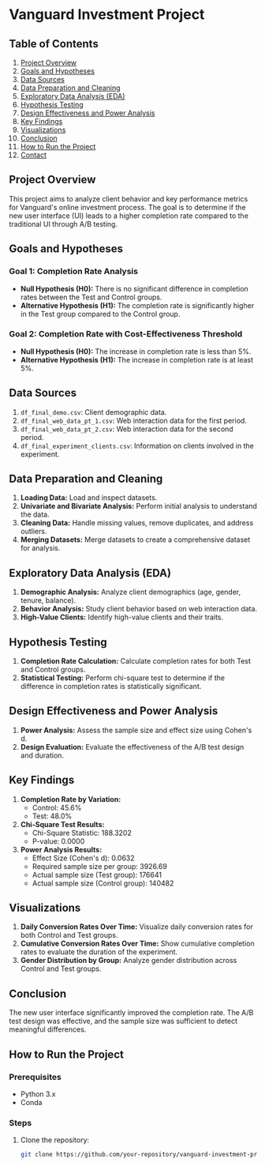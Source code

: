 # Vanguard Investment Project

## Table of Contents
1. [Project Overview](#project-overview)
2. [Goals and Hypotheses](#goals-and-hypotheses)
3. [Data Sources](#data-sources)
4. [Data Preparation and Cleaning](#data-preparation-and-cleaning)
5. [Exploratory Data Analysis (EDA)](#exploratory-data-analysis-eda)
6. [Hypothesis Testing](#hypothesis-testing)
7. [Design Effectiveness and Power Analysis](#design-effectiveness-and-power-analysis)
8. [Key Findings](#key-findings)
9. [Visualizations](#visualizations)
10. [Conclusion](#conclusion)
11. [How to Run the Project](#how-to-run-the-project)
12. [Contact](#contact)

## Project Overview
This project aims to analyze client behavior and key performance metrics for Vanguard's online investment process. The goal is to determine if the new user interface (UI) leads to a higher completion rate compared to the traditional UI through A/B testing.

## Goals and Hypotheses

### Goal 1: Completion Rate Analysis
- **Null Hypothesis (H0):** There is no significant difference in completion rates between the Test and Control groups.
- **Alternative Hypothesis (H1):** The completion rate is significantly higher in the Test group compared to the Control group.

### Goal 2: Completion Rate with Cost-Effectiveness Threshold
- **Null Hypothesis (H0):** The increase in completion rate is less than 5%.
- **Alternative Hypothesis (H1):** The increase in completion rate is at least 5%.

## Data Sources
1. `df_final_demo.csv`: Client demographic data.
2. `df_final_web_data_pt_1.csv`: Web interaction data for the first period.
3. `df_final_web_data_pt_2.csv`: Web interaction data for the second period.
4. `df_final_experiment_clients.csv`: Information on clients involved in the experiment.

## Data Preparation and Cleaning
1. **Loading Data:** Load and inspect datasets.
2. **Univariate and Bivariate Analysis:** Perform initial analysis to understand the data.
3. **Cleaning Data:** Handle missing values, remove duplicates, and address outliers.
4. **Merging Datasets:** Merge datasets to create a comprehensive dataset for analysis.

## Exploratory Data Analysis (EDA)
1. **Demographic Analysis:** Analyze client demographics (age, gender, tenure, balance).
2. **Behavior Analysis:** Study client behavior based on web interaction data.
3. **High-Value Clients:** Identify high-value clients and their traits.

## Hypothesis Testing
1. **Completion Rate Calculation:** Calculate completion rates for both Test and Control groups.
2. **Statistical Testing:** Perform chi-square test to determine if the difference in completion rates is statistically significant.

## Design Effectiveness and Power Analysis
1. **Power Analysis:** Assess the sample size and effect size using Cohen's d.
2. **Design Evaluation:** Evaluate the effectiveness of the A/B test design and duration.

## Key Findings
1. **Completion Rate by Variation:**
   - Control: 45.6%
   - Test: 48.0%
2. **Chi-Square Test Results:**
   - Chi-Square Statistic: 188.3202
   - P-value: 0.0000
3. **Power Analysis Results:**
   - Effect Size (Cohen's d): 0.0632
   - Required sample size per group: 3926.69
   - Actual sample size (Test group): 176641
   - Actual sample size (Control group): 140482

## Visualizations
1. **Daily Conversion Rates Over Time:** Visualize daily conversion rates for both Control and Test groups.
2. **Cumulative Conversion Rates Over Time:** Show cumulative completion rates to evaluate the duration of the experiment.
3. **Gender Distribution by Group:** Analyze gender distribution across Control and Test groups.

## Conclusion
The new user interface significantly improved the completion rate. The A/B test design was effective, and the sample size was sufficient to detect meaningful differences.

## How to Run the Project

### Prerequisites
- Python 3.x
- Conda

### Steps
1. Clone the repository:
   ```bash
   git clone https://github.com/your-repository/vanguard-investment-project.git

